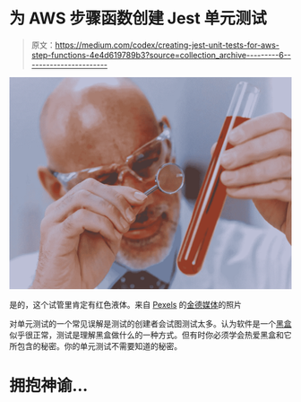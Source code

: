 # 为 AWS 步骤函数创建 Jest 单元测试

> 原文：<https://medium.com/codex/creating-jest-unit-tests-for-aws-step-functions-4e4d619789b3?source=collection_archive---------6----------------------->

![](img/2bc743a8b2b0e8dee97b8b7d2215d517.png)

是的，这个试管里肯定有红色液体。来自 [Pexels](https://www.pexels.com/photo/close-up-photo-of-a-man-doing-an-experiment-8326308/?utm_content=attributionCopyText&utm_medium=referral&utm_source=pexels) 的[金德媒体](https://www.pexels.com/@kindelmedia?utm_content=attributionCopyText&utm_medium=referral&utm_source=pexels)的照片

对单元测试的一个常见误解是测试的创建者会试图测试太多。认为软件是一个[黑盒](/@mcccccc/difference-among-white-box-black-box-and-grey-box-testing-35482292473f)似乎很正常，测试是理解黑盒做什么的一种方式。但有时你必须学会热爱黑盒和它所包含的秘密。你的单元测试不需要知道的秘密。

# 拥抱神谕…